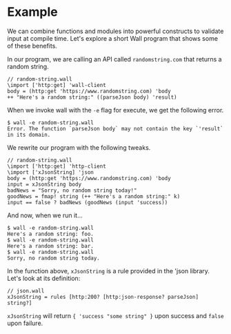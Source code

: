 # Example

We can combine functions and modules into powerful constructs to validate input at compile time.  Let's explore a short Wall program that shows some of these benefits.

In our program, we are calling an API called `randomstring.com` that returns a random string.

```
// random-string.wall
\import ['http:get] 'wall-client
body = (http:get 'https://www.randomstring.com) 'body
++ "Here's a random string:" ((parseJson body) 'result)
```

When we invoke wall with the `-e` flag for execute, we get the following error.

```
$ wall -e random-string.wall
Error. The function `parseJson body` may not contain the key `'result` in its domain.
```

We rewrite our program with the following tweaks.

```
// random-string.wall
\import ['http:get] 'http-client
\import ['xJsonString] 'json
body = (http:get 'https://www.randomstring.com) 'body
input = xJsonString body
badNews = "Sorry, no random string today!"
goodNews = fmap! string (++ "Here's a random string:" k)
input == false ? badNews (goodNews (input 'success))
```

And now, when we run it...

```
$ wall -e random-string.wall
Here's a random string: foo.
$ wall -e random-string.wall
Here's a random string: bar.
$ wall -e random-string.wall
Sorry, no random string today.
```

In the function above, `xJsonString` is a rule provided in the 'json library. Let's look at its definition:

```
// json.wall
xJsonString = rules [http:200? [http:json-response? parseJson] string?]
```

`xJsonString` will return `{ 'success "some string" }` upon success and `false` upon failure.